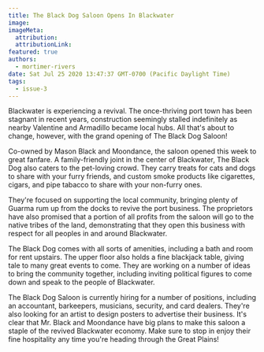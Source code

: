 ```yaml
---
title: The Black Dog Saloon Opens In Blackwater
image:
imageMeta:
  attribution:
  attributionLink:
featured: true
authors: 
  - mortimer-rivers
date: Sat Jul 25 2020 13:47:37 GMT-0700 (Pacific Daylight Time)
tags:
  - issue-3
---
```


Blackwater is experiencing a revival. The once-thriving port town has been stagnant in recent years, 
construction seemingly stalled indefinitely as nearby Valentine and Armadillo became local hubs. 
All that's about to change, however, with the grand opening of The Black Dog Saloon!

Co-owned by Mason Black and Moondance, the saloon opened this week to great fanfare. A 
family-friendly joint in the center of Blackwater, The Black Dog also caters to the pet-loving 
crowd. They carry treats for cats and dogs to share with your furry friends, and custom smoke 
products like cigarettes, cigars, and pipe tabacco to share with your non-furry ones.

They're focused on supporting the local community, bringing plenty of Guarma rum up from the docks 
to revive the port business. The proprietors have also promised that a portion of all profits 
from the saloon will go to the native tribes of the land, demonstrating that they open this 
business with respect for all peoples in and around Blackwater.

The Black Dog comes with all sorts of amenities, including a bath and room for rent upstairs. The 
upper floor also holds a fine blackjack table, giving tale to many great events to come. They 
are working on a number of ideas to bring the community together, including inviting political 
figures to come down and speak to the people of Blackwater.

The Black Dog Saloon is currently hiring for a number of positions, including an accountant, barkeepers, 
musicians, security, and card dealers. They're also looking for an artist to design posters 
to advertise their business. It's clear that Mr. Black and Moondance have big plans to make 
this saloon a staple of the revived Blackwater economy. Make sure to stop in enjoy their fine 
hospitality any time you're heading through the Great Plains!
